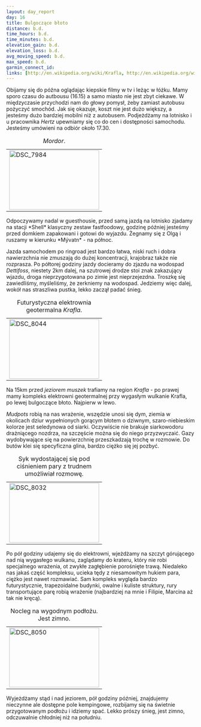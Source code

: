 ```yaml
---
layout: day_report
day: 16
title: Bulgoczące błoto
distance: b.d.
time_hours: b.d.
time_minutes: b.d.
elevation_gain: b.d.
elevation_loss: b.d.
avg_moving_speed: b.d.
max_speed: b.d.
garmin_connect_id:
links: [http://en.wikipedia.org/wiki/Krafla, http://en.wikipedia.org/wiki/Geothermal_power_in_Iceland, http://en.wikipedia.org/wiki/Dettifoss]
---
```


Obijamy się do późna oglądając kiepskie filmy w tv i leżąc w łóżku. Mamy sporo
czasu do autbousu (16.15) a samo miasto nie jest zbyt ciekawe. W międzyczasie
przychodzi nam do głowy pomysł, żeby zamiast autobusu pożyczyć smochód. Jak się
okazuje, koszt nie jest dużo większy, a jesteśmy dużo bardziej mobilni niż z
autobusem. Podjeżdżamy na lotnisko i u pracownika *Hertz* upewniamy się co do
cen i dostępności samochodu. Jesteśmy umówieni na odbiór około 17.30.

<table class="image left">
  <caption><em>Mordor</em>.</caption>
  <tr>
    <td>
      <a href="http://www.flickr.com/photos/michalbugno/4644364283/sizes/l" title="DSC_7984 by Michal Bugno, on Flickr"><img src="http://farm5.static.flickr.com/4031/4644364283_b62cbb2af7_m.jpg" width="240" height="159" alt="DSC_7984" /></a>
    </td>
  </tr>
</table>
Odpoczywamy nadal w guesthousie, przed samą jazdą na lotnisko zjadamy na stacji
*Shell* klasyczny zestaw fastfoodowy, godzinę później jesteśmy przed domkiem
zapakowani i gotowi do wyjazdu. Żegnamy się z Olgą i ruszamy w kierunku *Mývatn*
- na północ.

Jazda samochodem po ringroad jest bardzo łatwa, niski ruch i dobra nawierzchnia
nie zmuszają do dużej koncentracji, krajobraz także nie rozprasza. Po półtorej
godziny jazdy docieramy do zjazdu na wodospad *Dettifoss*, niestety 2km dalej,
na szutrowej drodze stoi znak zakazujący wjazdu, droga nieprzygotowana po zimie
jest nieprzejezdna. Troszkę się zawiedliśmy, myśleliśmy, że zerkniemy na
wodospad. Jedziemy więc dalej, wokół nas straszliwa pustka, lekko zaczął padać
śnieg.
<table class="image right">
  <caption>Futurystyczna elektrownia geotermalna <em>Krafla</em>.</caption>
  <tr>
    <td>
      <a href="http://www.flickr.com/photos/michalbugno/4644987504/sizes/l" title="DSC_8044 by Michal Bugno, on Flickr"><img src="http://farm4.static.flickr.com/3400/4644987504_8f9e88b3d4_m.jpg" width="240" height="159" alt="DSC_8044" /></a>
    </td>
  </tr>
</table>

Na 15km przed *jeziorem muszek* trafiamy na region *Krafla* - po prawej mamy
kompleks elektrowni geotermalnej przy wygasłym wulkanie Krafla, po lewej
bulgoczące błoto. Najpierw w lewo.

*Mudpots* robią na nas wrażenie, wszędzie unosi się dym, ziemia w okolicach
dziur wypełnionych gorącym błotem o dziwnym, szaro-niebieskim kolorze jest
seledynowa od siarki. Oczywiście nie brakuje siarkowodoru drażniącego nozdrza,
na szczęście można się do niego przyzwyczaić. Gazy wydobywające się na
powierzchnię przeszkadzają trochę w rozmowie. Do butów klei się specyficzna
glina, bardzo ciężko się jej pozbyć.
<table class="image right">
  <caption>Syk wydostającej się pod ciśnieniem pary z trudnem umożliwiał
  rozmowę.</caption>
  <tr>
    <td>
      <a href="http://www.flickr.com/photos/michalbugno/4644985646/sizes/l" title="DSC_8032 by Michal Bugno, on Flickr"><img src="http://farm5.static.flickr.com/4058/4644985646_399c353a6a_m.jpg" width="240" height="159" alt="DSC_8032" /></a>
    </td>
  </tr>
</table>

Po pół godziny udajemy się do elektrowni, wjeżdżamy na szczyt górującego nad nią
wygasłego wulkanu, zaglądamy do krateru, który nie robi specjalnego wrażenia, ot
zwykłe zagłębienie porośnięte trawą. Niedaleko nas jakaś część kompleksu, ucieka
tędy z niesamowitym hukiem para, ciężko jest nawet rozmawiać. Sam kompleks
wygląda bardzo futurystycznie, trapezoidalne budynki, owalne i kuliste struktury,
rury transportujące parę robią wrażenie (najbardziej na mnie i Filipie, Marcina
aż tak nie kręcą).
<table class="image left">
  <caption>Nocleg na wygodnym podłożu. Jest zimno.</caption>
  <tr>
    <td>
      <a href="http://www.flickr.com/photos/michalbugno/4644371975/sizes/l" title="DSC_8050 by Michal Bugno, on Flickr"><img src="http://farm5.static.flickr.com/4021/4644371975_71d12c634c_m.jpg" width="240" height="159" alt="DSC_8050" /></a>
    </td>
  </tr>
</table>

Wyjeżdżamy stąd i nad jeziorem, pół godziny później, znajdujemy nieczynne ale
dostępne pole kempingowe, rozbijamy się na świetnie przygotowanym podłożu i
idziemy spać. Lekko prószy śnieg, jest zimno, odczuwalnie chłodniej niż na
południu.
